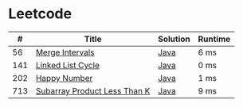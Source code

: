 # Leetcode

| # | Title | Solution | Runtime |
|---| ----- | -------- | ------- |
|56|[ Merge Intervals](https://leetcode.com/problems/merge-intervals/)|[Java](./solutions/56.%20Merge%20Intervals.java)|6 ms|
|141|[ Linked List Cycle](https://leetcode.com/problems/linked-list-cycle/)|[Java](./solutions/141.%20Linked%20List%20Cycle.java)|0 ms|
|202|[ Happy Number](https://leetcode.com/problems/happy-number/)|[Java](./solutions/202.%20Happy%20Number.java)|1 ms|
|713|[ Subarray Product Less Than K](https://leetcode.com/problems/subarray-product-less-than-k/)|[Java](./solutions/713.%20Subarray%20Product%20Less%20Than%20K.java)|9 ms|
